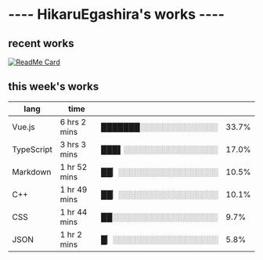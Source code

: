 # ---- HikaruEgashira's works ----

## recent works

[![ReadMe Card](https://github-readme-stats.vercel.app/api/pin/?username=twin-te&repo=twinte-front)](https://github.com/twin-te/twinte-front)

## this week's works

| lang        | time           |                       |        |
| ----------- | -------------- | --------------------- | ------ |
| Vue.js      | 6 hrs 2 mins   | ███████░░░░░░░░░░░░░░ |  33.7% |
| TypeScript  | 3 hrs 3 mins   | ███▌░░░░░░░░░░░░░░░░░ |  17.0% |
| Markdown    | 1 hr 52 mins   | ██▏░░░░░░░░░░░░░░░░░░ |  10.5% |
| C++         | 1 hr 49 mins   | ██▏░░░░░░░░░░░░░░░░░░ |  10.1% |
| CSS         | 1 hr 44 mins   | ██░░░░░░░░░░░░░░░░░░░ |   9.7% |
| JSON        | 1 hr 2 mins    | █▏░░░░░░░░░░░░░░░░░░░ |   5.8% |
